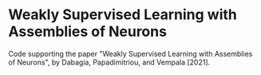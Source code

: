 # Weakly Supervised Learning with Assemblies of Neurons
Code supporting the paper "Weakly Supervised Learning with Assemblies of Neurons", by Dabagia, Papadimitriou, and Vempala [2021].
